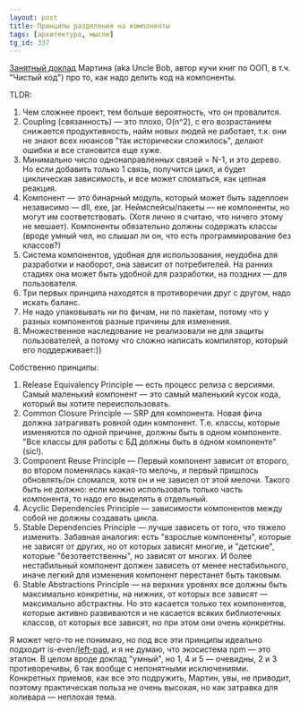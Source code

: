 ```yaml
---
layout: post
title: Принципы разделения на компоненты
tags: [архитектура, мысли]
tg_id: 337
---
```

[Занятный доклад](https://www.youtube.com/watch?v=N7agCpAYp1Q) Мартина (aka Uncle Bob, автор кучи книг по ООП, в т.ч. "Чистый код") про то, как надо делить код на компоненты.

TLDR:
1. Чем сложнее проект, тем больше вероятность, что он провалится. 
2. Coupling (связанность) — это плохо, O(n^2), с его возрастанием снижается продуктивность, найм новых людей не работает, т.к. они не знают всех нюансов "так исторически сложилось", делают ошибки и все становится еще хуже.
3. Минимально число однонаправленных связей = N-1, и это дерево. Но если добавить только 1 связь, получится цикл, и будет циклическая зависимость, и все может сломаться, как цепная реакция.
4. Компонент — это бинарный модуль, который может быть задеплоен независимо — dll, exe, jar. Неймспейсы/пакеты — не компоненты, но могут им соответствовать. (Хотя лично я считаю, что ничего этому не мешает). Компоненты обязательно должны содержать классы (вроде умный чел, но слышал ли он, что есть программирование без классов?)
5. Система компонентов, удобная для использования, неудобна для разработки и наоборот, она зависит от потребителей. На ранних стадиях она может быть удобной для разработки, на поздних — для пользователя.
6. Три первых принципа находятся в противоречии друг с другом, надо искать баланс.
7. Не надо упаковывать ни по фичам, ни по пакетам, потому что у разных компонентов разные причины для изменения.
8. Множественное наследование не реализовали не для защиты пользователей, а потому что сложно написать компилятор, который его поддерживает:))

Собственно принципы:
1. Release Equivalency Principle — есть процесс релиза с версиями. Самый маленький компонент — это самый маленький кусок кода, который вы хотите переиспользовать.
2. Common Closure Principle — SRP для компонента. Новая фича должна затрагивать ровной один компонент. Т.е. классы, которые изменяются по одной причине, должны быть в одном компоненте. "Все классы для работы с БД должны быть в одном компоненте" (sic!).
3. Component Reuse Principle — Первый компонент зависит от второго, во втором поменялась какая-то мелочь, и первый пришлось обновлять/он сломался, хотя он и не зависел от этой мелочи. Такого быть не должно: если можно использовать только часть компонента, то надо его выделять в отдельный.
4. Acyclic Dependencies Principle — зависимости компонентов между собой не должны создавать цикла.
5. Stable Dependencies Principle — лучше зависеть от того, что тяжело изменить. Забавная аналогия: есть "взрослые компоненты", которые не зависят от других, но от которых зависят многие, и "детские", которые "безответственны", но зависят от многих. И более нестабильный компонент должен зависеть от менее нестабильного, иначе легкий для изменения компонент перестанет быть таковым.
6. Stable Abstractions Principle — на верхних уровнях все должны быть максимально конкретны, на нижних, от которых все зависят — максимально абстрактны. Но это касается только тех компонентов, которые активно развиваются и не касается всяких библиотечных классов, от которых все зависят, но при этом они очень конкретны.

Я может чего-то не понимаю, но под все эти принципы идеально подходит is-even/[left-pad](https://habr.com/ru/post/280039/), и я не думаю, что экосистема npm — это эталон. В целом вроде доклад "умный", но 1, 4 и 5 — очевидны, 2 и 3 противоречивы, 6 так вообще с непонятными исключениями. Конкретных приемов, как все это подружить, Мартин, увы, не приводит, поэтому практическая польза не очень высокая, но как затравка для холивара — неплохая тема.

